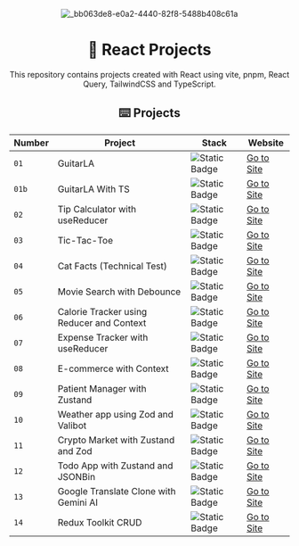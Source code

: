 <div align="center">

![_bb063de8-e0a2-4440-82f8-5488b408c61a](https://github.com/joshuaco/react-projects/assets/9096557/12fdb39c-d8ee-4669-b125-42fc934c70d2)

# 🚀 React Projects

This repository contains projects created with React using vite, pnpm, React Query, TailwindCSS and TypeScript.

## ⌨️ Projects

| Number | Project                             | Stack                                                         | Website                                                        |
| ------ | ----------------------------------- | --------------------------------------------------------------| ---------------------------------------------------------------|
| `01`   | GuitarLA                            | ![Static Badge](https://img.shields.io/badge/JavaScript-yellow) | [Go to Site](https://peaceful-torte-1f1ae9.netlify.app/)     |
| `01b`  | GuitarLA With TS                    | ![Static Badge](https://img.shields.io/badge/TypeScript-blue) | [Go to Site](https://classy-jelly-ee01c9.netlify.app/)         |
| `02`   | Tip Calculator with useReducer      | ![Static Badge](https://img.shields.io/badge/TypeScript-blue) | [Go to Site](https://flourishing-moonbeam-eaa2f3.netlify.app/) |
| `03`   | Tic-Tac-Toe                         | ![Static Badge](https://img.shields.io/badge/JavaScript-yellow) | [Go to Site](https://lively-meringue-14ffbf.netlify.app/)    |
| `04`   | Cat Facts (Technical Test)          | ![Static Badge](https://img.shields.io/badge/JavaScript-yellow) | [Go to Site](https://lustrous-dodol-e63736.netlify.app/)     |
| `05`   | Movie Search with Debounce          | ![Static Badge](https://img.shields.io/badge/JavaScript-yellow) | [Go to Site](https://luxury-druid-b1d3fc.netlify.app/)       |
| `06`   | Calorie Tracker using Reducer and Context | ![Static Badge](https://img.shields.io/badge/TypeScript-blue) | [Go to Site](https://merry-lolly-835713.netlify.app/)    |
| `07`   | Expense Tracker with useReducer     | ![Static Badge](https://img.shields.io/badge/TypeScript-blue) | [Go to Site](https://hilarious-cucurucho-947768.netlify.app/)  |
| `08`   | E-commerce with Context             | ![Static Badge](https://img.shields.io/badge/TypeScript-blue) | [Go to Site](https://stellar-pixie-ddbedd.netlify.app/)        |
| `09`   | Patient Manager with Zustand        | ![Static Badge](https://img.shields.io/badge/TypeScript-blue) | [Go to Site](https://marvelous-unicorn-cb6a02.netlify.app/)    |
| `10`   | Weather app using Zod and Valibot   | ![Static Badge](https://img.shields.io/badge/TypeScript-blue) | [Go to Site](https://bright-lollipop-5891a7.netlify.app/)      |
| `11`   | Crypto Market with Zustand and Zod  | ![Static Badge](https://img.shields.io/badge/TypeScript-blue)   | [Go to Site](https://glittery-taiyaki-435e19.netlify.app/)   |
| `12`   | Todo App with Zustand and JSONBin   | ![Static Badge](https://img.shields.io/badge/TypeScript-blue)   | [Go to Site](https://jazzy-nasturtium-f3000f.netlify.app/)   |
| `13`   | Google Translate Clone with Gemini AI | ![Static Badge](https://img.shields.io/badge/TypeScript-blue) | [Go to Site](https://luminous-rabanadas-1f27ed.netlify.app/) |
| `14`   | Redux Toolkit CRUD                  | ![Static Badge](https://img.shields.io/badge/TypeScript-blue) | [Go to Site](https://majestic-mousse-e4df77.netlify.app/)      |
